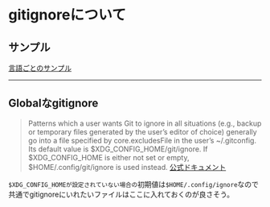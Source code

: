 # gitignoreについて

## サンプル

[言語ごとのサンプル](https://github.com/github/gitignore)

---

## Globalなgitignore

> Patterns which a user wants Git to ignore in all situations (e.g., backup or temporary files generated by the user’s editor of choice) generally go into a file specified by core.excludesFile in the user’s ~/.gitconfig. Its default value is $XDG_CONFIG_HOME/git/ignore. If $XDG_CONFIG_HOME is either not set or empty, $HOME/.config/git/ignore is used instead.
> [公式ドキュメント](https://git-scm.com/docs/gitignore)

`$XDG_CONFIG_HOMEが設定されていない場合の`初期値は`$HOME/.config/ignore`なので共通でgitignoreにいれたいファイルはここに入れておくのが良さそう。
